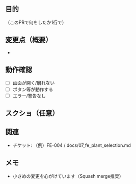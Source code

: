 ## 目的
（このPRで何をしたか1行で）

## 変更点（概要）
- 

## 動作確認
- [ ] 画面が開く/崩れない
- [ ] ボタン等が動作する
- [ ] エラー/警告なし

## スクショ（任意）

## 関連
- チケット: （例）FE-004 / docs/07_fe_plant_selection.md

## メモ
- 小さめの変更を心がけています（Squash merge推奨）

